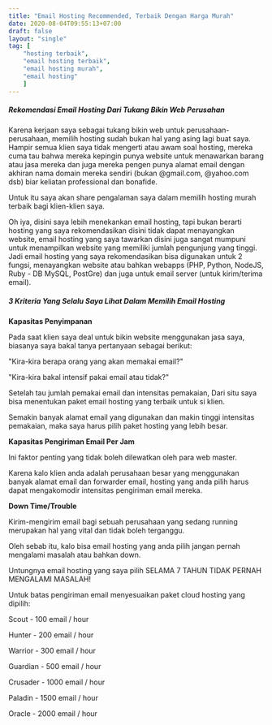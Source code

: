 ```yaml
---
title: "Email Hosting Recommended, Terbaik Dengan Harga Murah"
date: 2020-08-04T09:55:13+07:00
draft: false
layout: "single"
tag: [
    "hosting terbaik",
    "email hosting terbaik",
    "email hosting murah",
    "email hosting"
    ]
---
```


##### Rekomendasi Email Hosting Dari Tukang Bikin Web Perusahan

Karena kerjaan saya sebagai tukang bikin web untuk perusahaan-perusahaan, memilih hosting sudah bukan hal yang asing lagi buat saya. Hampir semua klien saya tidak mengerti atau awam soal hosting, mereka cuma tau bahwa mereka kepingin punya website untuk menawarkan barang atau jasa mereka dan juga mereka pengen punya alamat email dengan akhiran nama domain mereka sendiri (bukan @gmail.com, @yahoo.com dsb) biar keliatan professional dan bonafide.

Untuk itu saya akan share pengalaman saya dalam memilih hosting murah terbaik bagi klien-klien saya.

Oh iya, disini saya lebih menekankan email hosting, tapi bukan berarti hosting yang saya rekomendasikan disini tidak dapat menayangkan website, email hosting yang saya tawarkan disini juga sangat mumpuni untuk menampilkan website yang memiliki jumlah pengunjung yang tinggi. Jadi email hosting yang saya rekomendasikan bisa digunakan untuk 2 fungsi, menayangkan website atau bahkan webapps (PHP, Python, NodeJS, Ruby - DB MySQL, PostGre) dan juga untuk email server (untuk kirim/terima email).

##### 3 Kriteria Yang Selalu Saya Lihat Dalam Memilih Email Hosting

**Kapasitas Penyimpanan**

Pada saat klien saya deal untuk bikin website menggunakan jasa saya, biasanya saya bakal tanya pertanyaan sebagai berikut:

"Kira-kira berapa orang yang akan memakai email?" 

"Kira-kira bakal intensif pakai email atau tidak?"

Setelah tau jumlah pemakai email dan intensitas pemakaian, Dari situ saya bisa menentukan paket email hosting yang terbaik untuk si klien.

Semakin banyak alamat email yang digunakan dan makin tinggi intensitas pemakaian, maka saya harus pilih paket hosting yang lebih besar.

**Kapasitas Pengiriman Email Per Jam**

Ini faktor penting yang tidak boleh dilewatkan oleh para web master. 

Karena kalo klien anda adalah perusahaan besar yang menggunakan banyak alamat email dan forwarder email, hosting yang anda pilih harus dapat mengakomodir intensitas pengiriman email mereka. 

**Down Time/Trouble**

Kirim-mengirim email bagi sebuah perusahaan yang sedang running merupakan hal yang vital dan tidak boleh terganggu.

Oleh sebab itu, kalo bisa email hosting yang anda pilih jangan pernah mengalami masalah atau bahkan down.

Untungnya email hosting yang saya pilih SELAMA 7 TAHUN TIDAK PERNAH MENGALAMI MASALAH!



Untuk batas pengiriman email menyesuaikan paket cloud hosting yang dipilih:

Scout 	- 	100 email / hour

Hunter 	- 	200 email / hour

Warrior 	- 	300 email / hour

Guardian 	- 	500 email / hour

Crusader 	- 	1000 email / hour

Paladin 	- 	1500 email / hour

Oracle 	- 	2000 email / hour
